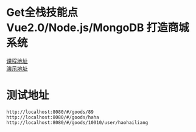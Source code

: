 # Get全栈技能点Vue2.0/Node.js/MongoDB 打造商城系统
[课程地址](http://coding.imooc.com/learn/list/113.html)  
[演示地址](http://mallvnm.t.imooc.io/#/goods)  

# 测试地址
```
http://localhost:8080/#/goods/89
http://localhost:8080/#/goods/haha
http://localhost:8080/#/goods/10010/user/haohailiang
```